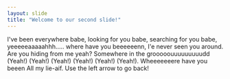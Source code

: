 ```yaml
---
layout: slide
title: "Welcome to our second slide!"
---
```

I've been everywhere babe, looking for you babe, searching for you babe, yeeeeeaaaaahhh..... where have you beeeeeenn, I'e never seen you around. Are you hiding from me yeah? Somewhere in the grooooouuuuuuuuudd (Yeah!) (Yeah!) (Yeah!) (Yeah!) (Yeah!) (Yeah!). Wheeeeeeere have you beeen All my lie-aif.
Use the left arrow to go back!
